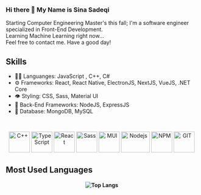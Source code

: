 ### Hi there 👋 My Name is Sina Sadeqi 

Starting Computer Engineering Master's this fall; I'm a software engineer specialized in Front-End Development. <br>
Learning Machine Learning right now... <br>
Feel free to contact me. Have a good day!

## Skills
<ul>
  <li> 👨‍💻 Languanges: JavaScript , C++, C# </li> 
  <li> ⚙️ Frameworks: React, React Native, ElectronJS, NextJS, VueJS, .NET Core  </li>
  <li> 👁️ Styling: CSS, Sass, Material UI </li>
  <li> 💽 Back-End Frameworks: NodeJS, ExpressJS </li>  
  <li> 🌱 Database: MongoDB, MySQL </li>  
</ul>
<br>
<p align="center" display='flex' gap='8'>
  <img src="https://seeklogo.com/images/C/c-logo-1B1817C041-seeklogo.com.png" alt="C++" width="55" height="55" margin="5"/>
  <img src="https://seeklogo.com/images/T/typescript-logo-B29A3F462D-seeklogo.com.png" alt="TypeScript" width="55" height="55"/>
  <img src="https://www.vectorlogo.zone/logos/reactjs/reactjs-icon.svg" alt="React" width="55" height="55"/>
  <img src="https://www.vectorlogo.zone/logos/sass-lang/sass-lang-icon.svg" alt="Sass" width="55" height="55"/>
  <img src="https://seeklogo.com/images/M/material-ui-logo-5BDCB9BA8F-seeklogo.com.png" alt="MUI" width="55" height="55"/>
  <img src="https://seeklogo.com/images/N/nodejs-logo-065257DE24-seeklogo.com.png" alt="Nodejs" width="75" height="55"/>
  <img src="https://seeklogo.com/images/N/npm-logo-01B8642EDD-seeklogo.com.png" alt="NPM" width="55" height="55"/>
  <img src="https://www.vectorlogo.zone/logos/git-scm/git-scm-icon.svg" alt="GIT" width="55" height="55"/> 
  
    
</p>


## Most Used Languages
<h4 align="center">
  
![Top Langs](https://github-readme-stats.vercel.app/api/top-langs/?username=Cimorexave&hide=html&theme=dracula)

</h4>


<!--
- 🔭 I’m currently working on ...
- 🌱 I’m currently learning ...
- 👯 I’m looking to collaborate on ...
- 🤔 I’m looking for help with ...
- 💬 Ask me about ...
- 📫 How to reach me: ...
- 😄 Pronouns: ...
- ⚡ Fun fact: ...
-->
